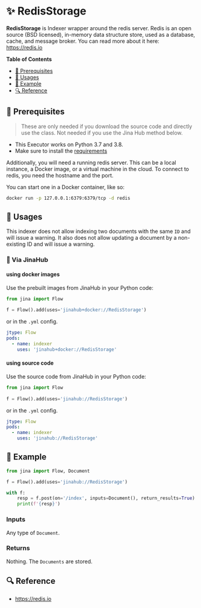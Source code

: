 # ✨ RedisStorage

**RedisStorage** is Indexer wrapper around the redis server. Redis is an open source (BSD licensed), in-memory data structure store, used as a database, cache, and message broker. You can read more about it here: https://redis.io


<!-- START doctoc generated TOC please keep comment here to allow auto update -->
<!-- DON'T EDIT THIS SECTION, INSTEAD RE-RUN doctoc TO UPDATE -->
**Table of Contents**

- [🌱 Prerequisites](#-prerequisites)
- [🚀 Usages](#-usages)
- [🎉️ Example](#%EF%B8%8F-example)
- [🔍️ Reference](#%EF%B8%8F-reference)

<!-- END doctoc generated TOC please keep comment here to allow auto update -->

## 🌱 Prerequisites


> These are only needed if you download the source code and directly use the class. Not needed if you use the Jina Hub method below.

- This Executor works on Python 3.7 and 3.8. 
- Make sure to install the [requirements](requirements.txt)

Additionally, you will need a running redis server. This can be a local instance, a Docker image, or a virtual machine in the cloud. To connect to redis, you need the hostname and the port. 

You can start one in a Docker container, like so: 

```bash
docker run -p 127.0.0.1:6379:6379/tcp -d redis
```

## 🚀 Usages

This indexer does not allow indexing two documents with the same `ID` and will issue a warning. It also does not allow updating a document by a non-existing ID and will issue a warning.

### 🚚 Via JinaHub

#### using docker images
Use the prebuilt images from JinaHub in your Python code: 

```python
from jina import Flow
	
f = Flow().add(uses='jinahub+docker://RedisStorage')
```

or in the `.yml` config.
	
```yaml
jtype: Flow
pods:
  - name: indexer
    uses: 'jinahub+docker://RedisStorage'
```

#### using source code
Use the source code from JinaHub in your Python code:

```python
from jina import Flow
	
f = Flow().add(uses='jinahub://RedisStorage')
```

or in the `.yml` config.

```yaml
jtype: Flow
pods:
  - name: indexer
    uses: 'jinahub://RedisStorage'
```


## 🎉️ Example 


```python
from jina import Flow, Document

f = Flow().add(uses='jinahub://RedisStorage')

with f:
    resp = f.post(on='/index', inputs=Document(), return_results=True)
    print(f'{resp}')
```

### Inputs 

Any type of `Document`.

### Returns

Nothing. The `Documents` are stored.

## 🔍️ Reference

- https://redis.io
